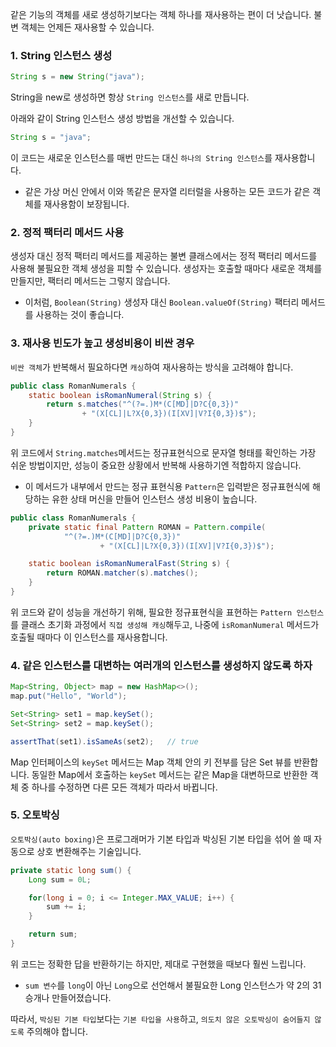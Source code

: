 같은 기능의 객체를 새로 생성하기보다는 객체 하나를 재사용하는 편이 더 낫습니다. 불변 객체는 언제든 재사용할 수 있습니다.

### 1. String 인스턴스 생성

```java
String s = new String("java");
```
String을 new로 생성하면 항상 `String 인스턴스`를 새로 만듭니다. 

아래와 같이 String 인스턴스 생성 방법을 개선할 수 있습니다.
```java
String s = "java";
```
이 코드는 새로운 인스턴스를 매번 만드는 대신 `하나의 String 인스턴스`를 재사용합니다.
- 같은 가상 머신 안에서 이와 똑같은 문자열 리터럴을 사용하는 모든 코드가 같은 객체를 재사용함이 보장됩니다.

### 2. 정적 팩터리 메서드 사용

생성자 대신 정적 팩터리 메서드를 제공하는 불변 클래스에서는 정적 팩터리 메서드를 사용해 불필요한 객체 생성을 피할 수 있습니다.
생성자는 호출할 때마다 새로운 객체를 만들지만, 팩터리 메서드는 그렇지 않습니다.
- 이처럼, `Boolean(String)` 생성자 대신 `Boolean.valueOf(String)` 팩터리 메서드를 사용하는 것이 좋습니다.

### 3. 재사용 빈도가 높고 생성비용이 비싼 경우

`비싼 객체`가 반복해서 필요하다면 `캐싱`하여 재사용하는 방식을 고려해야 합니다.
```java
public class RomanNumerals {
    static boolean isRomanNumeral(String s) {
        return s.matches("^(?=.)M*(C[MD]|D?C{0,3})"
                + "(X[CL]|L?X{0,3})(I[XV]|V?I{0,3})$");
    }
}
```
위 코드에서 `String.matches`메서드는 정규표현식으로 문자열 형태를 확인하는 가장 쉬운 방법이지만, 성능이 중요한 상황에서 반복해 사용하기엔 적합하지 않습니다.
- 이 메서드가 내부에서 만드는 정규 표현식용 `Pattern`은 입력받은 정규표현식에 해당하는 유한 상태 머신을 만들어 인스턴스 생성 비용이 높습니다.

```java
public class RomanNumerals {
    private static final Pattern ROMAN = Pattern.compile(
            "^(?=.)M*(C[MD]|D?C{0,3})"
                    + "(X[CL]|L?X{0,3})(I[XV]|V?I{0,3})$");

    static boolean isRomanNumeralFast(String s) {
        return ROMAN.matcher(s).matches();
    }
}
```
위 코드와 같이 성능을 개선하기 위해, 필요한 정규표현식을 표현하는 `Pattern 인스턴스`를 클래스 초기화 과정에서 `직접 생성해 캐싱`해두고, 나중에 `isRomanNumeral` 메서드가 호출될 때마다 이 인스턴스를 재사용합니다.

### 4. 같은 인스턴스를 대변하는 여러개의 인스턴스를 생성하지 않도록 하자

```java
Map<String, Object> map = new HashMap<>();
map.put("Hello", "World");

Set<String> set1 = map.keySet();
Set<String> set2 = map.keySet();

assertThat(set1).isSameAs(set2);   // true
```
Map 인터페이스의 `keySet` 메서드는 Map 객체 안의 키 전부를 담은 Set 뷰를 반환합니다.
동일한 Map에서 호출하는 `keySet` 메서드는 같은 Map을 대변하므로 반환한 객체 중 하나를 수정하면 다른 모든 객체가 따라서 바뀝니다.

### 5. 오토박싱

`오토박싱(auto boxing)`은 프로그래머가 기본 타입과 박싱된 기본 타입을 섞어 쓸 때 자동으로 상호 변환해주는 기술입니다.

```java
private static long sum() {
    Long sum = 0L;

    for(long i = 0; i <= Integer.MAX_VALUE; i++) {
        sum += i;
    }

    return sum;
}
```
위 코드는 정확한 답을 반환하기는 하지만, 제대로 구현했을 때보다 훨씬 느립니다.
- `sum 변수`를 `long`이 아닌 `Long`으로 선언해서 불필요한 Long 인스턴스가 약 2의 31승개나 만들어졌습니다.

따라서, `박싱된 기본 타입`보다는 `기본 타입을 사용`하고, `의도치 않은 오토박싱이 숨어들지 않도록` 주의해야 합니다.

